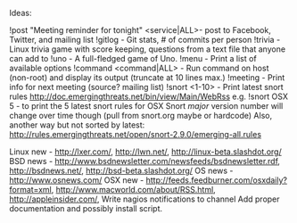 Ideas:

!post "Meeting reminder for tonight" <service|ALL>- post to Facebook, Twitter, and mailing list
!gitlog <repo> - Git stats, # of commits per person
!trivia - Linux trivia game with score keeping, questions from a text file that anyone can add to
!uno - A full-fledged game of Uno.
!menu - Print a list of available options
!command <command> <command|ALL> - Run command on host (non-root) and display its output (truncate at 10 lines max.)
!meeting - Print info for next meeting (source? mailing list)
!snort <pattern> <1-10> - Print latest snort rules http://doc.emergingthreats.net/bin/view/Main/WebRss
	e.g. !snort OSX 5 - to print the 5 latest snort rules for OSX
	Snort *major* version number will change over time though (pull from snort.org maybe or hardcode)
	Also, another way but not sorted by latest: http://rules.emergingthreats.net/open/snort-2.9.0/emerging-all.rules

Linux new - http://lxer.com/, http://lwn.net/, http://linux-beta.slashdot.org/
BSD news - http://www.bsdnewsletter.com/newsfeeds/bsdnewsletter.rdf, http://bsdnews.net/, http://bsd-beta.slashdot.org/
OS news - http://www.osnews.com/
OSX new - http://feeds.feedburner.com/osxdaily?format=xml, http://www.macworld.com/about/RSS.html, http://appleinsider.com/,
Write nagios notifications to channel
Add proper documentation and possibly install script.

